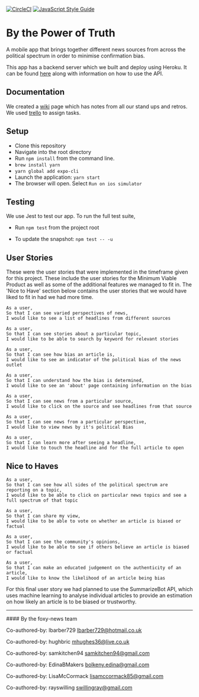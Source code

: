 [![CircleCI](https://circleci.com/gh/rayswilling/PowerOfTruth.svg?style=svg)](https://circleci.com/gh/rayswilling/PowerOfTruth)
[![JavaScript Style Guide](https://img.shields.io/badge/code_style-standard-brightgreen.svg)](https://standardjs.com)

# By the Power of Truth

A mobile app that brings together different news sources from across the political spectrum in order to minimise confirmation bias.

This app has a backend server which we built and deploy using Heroku. It can be found [here](https://github.com/EdinaBMakers/PowerOfTruthServer) along with information on how to use the API.

## Documentation

We created a [wiki](https://github.com/rayswilling/PowerOfTruth/wiki) page which has notes from all our stand ups and retros. We used [trello](https://trello.com/b/RDFMIatH/foxy-news) to assign tasks.   

## Setup

- Clone this repository
- Navigate into the root directory
- Run `npm install` from the command line.
- `brew install yarn`
- `yarn global add expo-cli`
- Launch the application: `yarn start`
- The browser will open. Select `Run on ios simulator`


## Testing

We use Jest to test our app. To run the full test suite,
- Run `npm test` from the project root

- To update the snapshot: `npm test -- -u`

## User Stories
These were the user stories that were implemented in the timeframe given for this project. These include the user stories for the Minimum Viable Product as well as some of the additional features we managed to fit in. The 'Nice to Have' section below contains the user stories that we would have liked to fit in had we had more time.

```
As a user,
So that I can see varied perspectives of news,
I would like to see a list of headlines from different sources
```

```
As a user,
So that I can see stories about a particular topic,
I would like to be able to search by keyword for relevant stories
```

```
As a user,
So that I can see how bias an article is,
I would like to see an indicator of the political bias of the news outlet
```

```
As a user,
So that I can understand how the bias is determined,
I would like to see an 'about' page containing information on the bias
```

```
As a user,
So that I can see news from a particular source,
I would like to click on the source and see headlines from that source
```

```
As a user,
So that I can see news from a particular perspective,
I would like to view news by it's political Bias
```

```
As a user,
So that I can learn more after seeing a headline,
I would like to touch the headline and for the full article to open
```

## Nice to Haves
```
As a user,
So that I can see how all sides of the political spectrum are reporting on a topic,
I would like to be able to click on particular news topics and see a full spectrum of that topic
```

```
As a user,
So that I can share my view,
I would like to be able to vote on whether an article is biased or factual
```

```
As a user,
So that I can see the community's opinions,
I would like to be able to see if others believe an article is biased or factual
```

```
As a user,
So that I can make an educated judgement on the authenticity of an article,
I would like to know the likelihood of an article being bias
```

For this final user story we had planned to use the SummarizeBot API, which uses machine learning to analyse individual articles to provide an estimation on how likely an article is to be biased or trustworthy.

---

#### By the foxy-news team

Co-authored-by: lbarber729 <lbarber729@hotmail.co.uk>  

Co-authored-by: hughbric <mhughes36@live.co.uk>  

Co-authored-by: samkitchen94 <samkitchen94@gmail.com>  

Co-authored-by: EdinaBMakers <bolkeny.edina@gmail.com>

Co-authored-by: LisaMcCormack <lisamccormack85@gmail.com>

Co-authored-by: rayswilling <swillingray@gmail.com>
